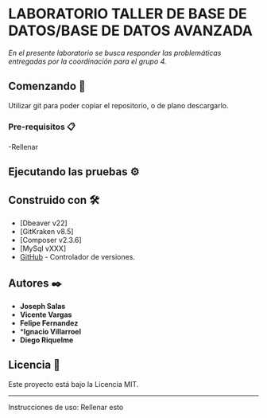 # LABORATORIO TALLER DE BASE DE DATOS/BASE DE DATOS AVANZADA

_En el presente laboratorio se busca responder las problemáticas entregadas por la coordinación para el grupo 4._

## Comenzando 🚀

Utilizar git para poder copiar el repositorio, o de plano descargarlo.

### Pre-requisitos 📋

-Rellenar


## Ejecutando las pruebas ⚙️



## Construido con 🛠️


* [Dbeaver v22]
* [GitKraken v8.5]
* [Composer v2.3.6]
* [MySql vXXX]
* [GitHub](https://github.com/) - Controlador de versiones.

## Autores ✒️
* **Joseph Salas**
* **Vicente Vargas**
* **Felipe Fernandez**
* ***Ignacio Villarroel**
* **Diego Riquelme**


## Licencia 📄

Este proyecto está bajo la Licencia MIT.

---

Instrucciones de uso:
Rellenar esto
